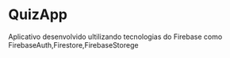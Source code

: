 # QuizApp
  Aplicativo desenvolvido ultilizando tecnologias do Firebase como FirebaseAuth,Firestore,FirebaseStorege

